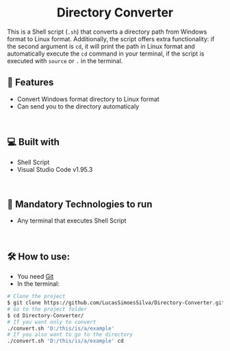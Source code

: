 <h1 align="center" id="title">Directory Converter</h1>  
  
This is a Shell script (`.sh`) that converts a directory path from Windows format to Linux format. Additionally, the script offers extra functionality: if the second argument is `cd`, it will print the path in Linux format and automatically execute the `cd` command in your terminal, if the script is executed with `source` or `.` in the terminal.
</br>  
<h2>🧐 Features</h2>

* Convert Windows format directory to Linux format
* Can send you to the directory automaticaly

</br>  
  
<h2>💻 Built with</h2>  


*   Shell Script  
*   Visual Studio Code v1.95.3
  
</br>  
  
<h2>🚀 Mandatory Technologies to run</h2>  


- Any terminal that executes Shell Script
  
</br>  
  
<h2>🛠️ How to use:</h2>  


- You need [Git](https://git-scm.com/)  
- In the terminal:  


```bash  
# Clone the project  
$ git clone https://github.com/LucasSimoesSilva/Directory-Converter.git  
# Go to the project folder  
$ cd Directory-Converter/
# If you want only to convert
./convert.sh 'D:/this/is/a/example'
# If you also want to go to the directory
./convert.sh 'D:/this/is/a/example' cd
```  
